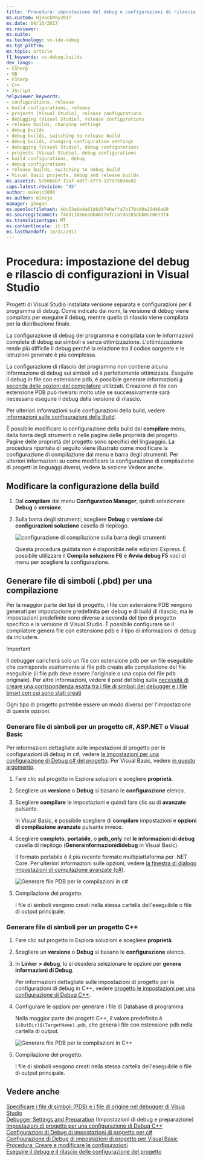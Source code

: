 ```yaml
---
title: 'Procedura: impostazione del debug e configurazioni di rilascio | Documenti Microsoft'
ms.custom: H1HackMay2017
ms.date: 04/10/2017
ms.reviewer: 
ms.suite: 
ms.technology: vs-ide-debug
ms.tgt_pltfrm: 
ms.topic: article
f1_keywords: vs.debug.builds
dev_langs:
- CSharp
- VB
- FSharp
- C++
- JScript
helpviewer_keywords:
- configurations, release
- build configurations, release
- projects [Visual Studio], release configurations
- debugging [Visual Studio], release configurations
- release builds, changing settings
- debug builds
- debug builds, switching to release build
- debug builds, changing configuration settings
- debugging [Visual Studio], debug configurations
- projects [Visual Studio], debug configurations
- build configurations, debug
- debug configurations
- release builds, switching to debug build
- Visual Basic projects, debug and release builds
ms.assetid: 57b6bbb7-f2af-48f7-8773-127d75034ed2
caps.latest.revision: "45"
author: mikejo5000
ms.author: mikejo
manager: ghogen
ms.openlocfilehash: 4dc53ebb4a61d6d4740effa7b17b4d0a26d46a68
ms.sourcegitcommit: f40311056ea0b4677efcca74a285dbb0ce0e7974
ms.translationtype: MT
ms.contentlocale: it-IT
ms.lasthandoff: 10/31/2017
---
```

# <a name="how-to-set-debug-and-release-configurations-in-visual-studio"></a>Procedura: impostazione del debug e rilascio di configurazioni in Visual Studio
Progetti di Visual Studio installata versione separata e configurazioni per il programma di debug. Come indicato dai nomi, la versione di debug viene compilata per eseguire il debug, mentre quella di rilascio viene compilata per la distribuzione finale.  
  
La configurazione di debug del programma è compilata con le informazioni complete di debug sui simboli e senza ottimizzazione. L'ottimizzazione rende più difficile il debug perché la relazione tra il codice sorgente e le istruzioni generate è più complessa.  
  
La configurazione di rilascio del programma non contiene alcuna informazione di debug sui simboli ed è perfettamente ottimizzata. Eseguire il debug in file con estensione pdb, è possibile generare informazioni [a seconda delle opzioni del compilatore](#BKMK_symbols_release) utilizzati. Creazione di file con estensione PDB può rivelarsi molto utile se successivamente sarà necessario eseguire il debug della versione di rilascio.  
  
Per ulteriori informazioni sulle configurazioni della build, vedere [informazioni sulle configurazioni della Build](../ide/understanding-build-configurations.md).  
  
È possibile modificare la configurazione della build dal **compilare** menu, dalla barra degli strumenti o nelle pagine delle proprietà del progetto. Pagine delle proprietà del progetto sono specifici del linguaggio. La procedura riportata di seguito viene illustrato come modificare la configurazione di compilazione dal menu e barra degli strumenti. Per ulteriori informazioni su come modificare la configurazione di compilazione di progetti in linguaggi diversi, vedere la sezione Vedere anche.  
  
## <a name="change-the-build-configuration"></a>Modificare la configurazione della build  
  
1.  Dal **compilare** dal menu **Configuration Manager**, quindi selezionare **Debug** o **versione**.  
  
2.  Sulla barra degli strumenti, scegliere **Debug** o **versione** dal **configurazioni soluzione** casella di riepilogo.  
  
     ![configurazione di compilazione sulla barra degli strumenti](../debugger/media/toolbarbuildconfiguration.png "ToolbarBuildConfiguration")  
  
     Questa procedura guidata non è disponibile nelle edizioni Express. È possibile utilizzare il **Compila soluzione F6** e **Avvia debug F5** voci di menu per scegliere la configurazione.

## <a name="BKMK_symbols_release"></a>Generare file di simboli (.pbd) per una compilazione

Per la maggior parte dei tipi di progetto, i file con estensione PDB vengono generati per impostazione predefinita per debug e di build di rilascio, ma le impostazioni predefinite sono diverse a seconda del tipo di progetto specifico e la versione di Visual Studio. È possibile configurare se il compilatore genera file con estensione pdb e il tipo di informazioni di debug da includere.

> [!IMPORTANT] 
> Il debugger caricherà solo un file con estensione pdb per un file eseguibile che corrisponde esattamente al file pdb creato alla compilazione del file eseguibile (il file pdb deve essere l'originale o una copia del file pdb originale). Per altre informazioni, vedere il post del blog sulla [necessità di creare una corrispondenza esatta tra i file di simboli del debugger e i file binari con cui sono stati creati](https://blogs.msdn.microsoft.com/jimgries/2007/07/06/why-does-visual-studio-require-debugger-symbol-files-to-exactly-match-the-binary-files-that-they-were-built-with/)

Ogni tipo di progetto potrebbe essere un modo diverso per l'impostazione di queste opzioni.

### <a name="generate-symbol-files-for-a-c-aspnet-or-visual-basic-project"></a>Generare file di simboli per un progetto c#, ASP.NET o Visual Basic

Per informazioni dettagliate sulle impostazioni di progetto per le configurazioni di debug in c#, vedere [le impostazioni per una configurazione di Debug c# del progetto](../debugger/project-settings-for-csharp-debug-configurations.md). Per Visual Basic, vedere [in questo argomento](../debugger/project-settings-for-a-visual-basic-debug-configuration.md).

1. Fare clic sul progetto in Esplora soluzioni e scegliere **proprietà**.

2. Scegliere un **versione** o **Debug** si basano le **configurazione** elenco.

2. Scegliere **compilare** le impostazioni e quindi fare clic su di **avanzate** pulsante.

    In Visual Basic, è possibile scegliere di **compilare** impostazioni e **opzioni di compilazione avanzate** pulsante invece.

3. Scegliere **completo**, **portabile**, o **pdb_only** nel **le informazioni di debug** casella di riepilogo (**Generainformazionididebug** in Visual Basic).

    Il formato portabile è il più recente formato multipiattaforma per .NET Core. Per ulteriori informazioni sulle opzioni, vedere [la finestra di dialogo Impostazioni di compilazione avanzate (c#)](../ide/reference/advanced-build-settings-dialog-box-csharp.md).

    ![Generare file PDB per le compilazioni in c#](../debugger/media/dbg_project_properties_pdb_csharp.png "GeneratePDBsForCSharp")

4. Compilazione del progetto.

    I file di simboli vengono creati nella stessa cartella dell'eseguibile o file di output principale.

### <a name="generate-symbol-files-for-a-c-project"></a>Generare file di simboli per un progetto C++

1. Fare clic sul progetto in Esplora soluzioni e scegliere **proprietà**.

2. Scegliere un **versione** o **Debug** si basano le **configurazione** elenco.

2. In **Linker > debug**, lo si desidera selezionare le opzioni per **genera informazioni di Debug**.

    Per informazioni dettagliate sulle impostazioni di progetto per le configurazioni di debug in C++, vedere [progetto le impostazioni per una configurazione di Debug C++](../debugger/project-settings-for-a-cpp-debug-configuration.md).

4. Configurare le opzioni per generare i file di Database di programma

    Nella maggior parte dei progetti C++, il valore predefinito è `$(OutDir)$(TargetName).pdb`, che genera i file con estensione pdb nella cartella di output.

    ![Generare file PDB per le compilazioni in C++](../debugger/media/dbg_project_properties_pdb_cplusplus.png "GeneratePDBsforCPlusPlus") 

5. Compilazione del progetto.

    I file di simboli vengono creati nella stessa cartella dell'eseguibile o file di output principale.
  
## <a name="see-also"></a>Vedere anche  
 [Specificare i file di simboli (PDB) e i file di origine nel debugger di Visua Studio](../debugger/debugger-settings-and-preparation.md)  
 [Debugger Settings and Preparation](../debugger/debugger-settings-and-preparation.md)  (Impostazioni di debug e preparazione)  
 [Impostazioni di progetto per una configurazione di Debug C++](../debugger/project-settings-for-a-cpp-debug-configuration.md)   
 [Configurazioni di Debug di impostazioni di progetto per c#](../debugger/project-settings-for-csharp-debug-configurations.md)   
 [Configurazione di Debug di impostazioni di progetto per Visual Basic](../debugger/project-settings-for-a-visual-basic-debug-configuration.md)   
 [Procedura: Creare e modificare le configurazioni](../ide/how-to-create-and-edit-configurations.md)   
 [Eseguire il debug e il rilascio delle configurazione del progetto](http://msdn.microsoft.com/en-us/0440b300-0614-4511-901a-105b771b236e)